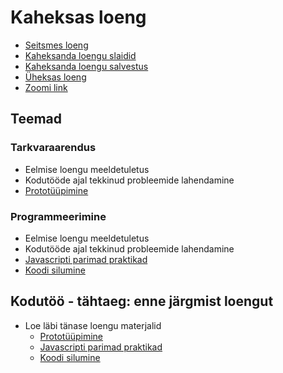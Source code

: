 # Kaheksas loeng

- [Seitsmes loeng](../Lesson-07/README.md)
- [Kaheksanda loengu slaidid](Slides.md)
- [Kaheksanda loengu salvestus]()
- [Üheksas loeng](../Lesson-09/README.md)
- [Zoomi link](https://zoom.us/j/94501316239?pwd=MUE3VGpMcVZOTmU3ZHRQRkFsUFYwQT09)

## Teemad

### Tarkvaraarendus

- Eelmise loengu meeldetuletus
- Kodutööde ajal tekkinud probleemide lahendamine
- [Prototüüpimine](../../../Subjects/Software-Development/Topics/Prototyping/README.md)

### Programmeerimine

- Eelmise loengu meeldetuletus
- Kodutööde ajal tekkinud probleemide lahendamine
- [Javascripti parimad praktikad](../../../Subjects/Programming-Basics/Topics/Javascript-Best-Practices/README.md)
- [Koodi silumine](../../../Subjects/Programming-Basics/Topics/Debugging/README.md)

## Kodutöö - tähtaeg: enne järgmist loengut

- Loe läbi tänase loengu materjalid
  - [Prototüüpimine](../../../Subjects/Software-Development/Topics/Prototyping/README.md)
  - [Javascripti parimad praktikad](../../../Subjects/Programming-Basics/Topics/Javascript-Best-Practices/README.md)
  - [Koodi silumine](../../../Subjects/Programming-Basics/Topics/Debugging/README.md)
